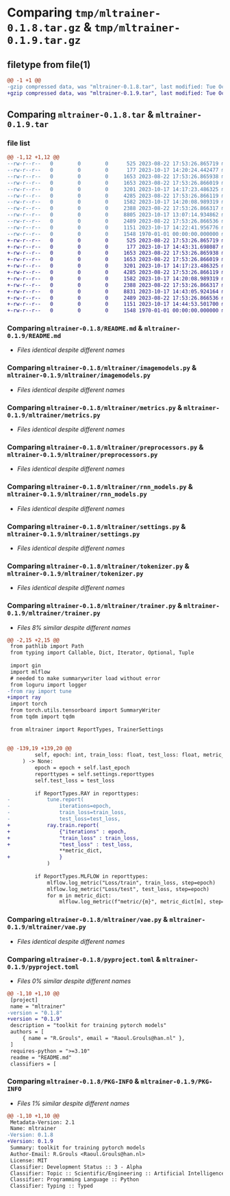 # Comparing `tmp/mltrainer-0.1.8.tar.gz` & `tmp/mltrainer-0.1.9.tar.gz`

## filetype from file(1)

```diff
@@ -1 +1 @@
-gzip compressed data, was "mltrainer-0.1.8.tar", last modified: Tue Oct 17 14:22:41 2023, max compression
+gzip compressed data, was "mltrainer-0.1.9.tar", last modified: Tue Oct 17 14:44:53 2023, max compression
```

## Comparing `mltrainer-0.1.8.tar` & `mltrainer-0.1.9.tar`

### file list

```diff
@@ -1,12 +1,12 @@
--rw-r--r--   0        0        0      525 2023-08-22 17:53:26.865719 mltrainer-0.1.8/README.md
--rw-r--r--   0        0        0      177 2023-10-17 14:20:24.442477 mltrainer-0.1.8/mltrainer/__init__.py
--rw-r--r--   0        0        0     1653 2023-08-22 17:53:26.865938 mltrainer-0.1.8/mltrainer/imagemodels.py
--rw-r--r--   0        0        0     1653 2023-08-22 17:53:26.866019 mltrainer-0.1.8/mltrainer/metrics.py
--rw-r--r--   0        0        0     3201 2023-10-17 14:17:23.486325 mltrainer-0.1.8/mltrainer/preprocessors.py
--rw-r--r--   0        0        0     4285 2023-08-22 17:53:26.866119 mltrainer-0.1.8/mltrainer/rnn_models.py
--rw-r--r--   0        0        0     1582 2023-10-17 14:20:08.989319 mltrainer-0.1.8/mltrainer/settings.py
--rw-r--r--   0        0        0     2388 2023-08-22 17:53:26.866317 mltrainer-0.1.8/mltrainer/tokenizer.py
--rw-r--r--   0        0        0     8805 2023-10-17 13:07:14.934862 mltrainer-0.1.8/mltrainer/trainer.py
--rw-r--r--   0        0        0     2489 2023-08-22 17:53:26.866536 mltrainer-0.1.8/mltrainer/vae.py
--rw-r--r--   0        0        0     1151 2023-10-17 14:22:41.956776 mltrainer-0.1.8/pyproject.toml
--rw-r--r--   0        0        0     1548 1970-01-01 00:00:00.000000 mltrainer-0.1.8/PKG-INFO
+-rw-r--r--   0        0        0      525 2023-08-22 17:53:26.865719 mltrainer-0.1.9/README.md
+-rw-r--r--   0        0        0      177 2023-10-17 14:43:31.698087 mltrainer-0.1.9/mltrainer/__init__.py
+-rw-r--r--   0        0        0     1653 2023-08-22 17:53:26.865938 mltrainer-0.1.9/mltrainer/imagemodels.py
+-rw-r--r--   0        0        0     1653 2023-08-22 17:53:26.866019 mltrainer-0.1.9/mltrainer/metrics.py
+-rw-r--r--   0        0        0     3201 2023-10-17 14:17:23.486325 mltrainer-0.1.9/mltrainer/preprocessors.py
+-rw-r--r--   0        0        0     4285 2023-08-22 17:53:26.866119 mltrainer-0.1.9/mltrainer/rnn_models.py
+-rw-r--r--   0        0        0     1582 2023-10-17 14:20:08.989319 mltrainer-0.1.9/mltrainer/settings.py
+-rw-r--r--   0        0        0     2388 2023-08-22 17:53:26.866317 mltrainer-0.1.9/mltrainer/tokenizer.py
+-rw-r--r--   0        0        0     8831 2023-10-17 14:43:05.924164 mltrainer-0.1.9/mltrainer/trainer.py
+-rw-r--r--   0        0        0     2489 2023-08-22 17:53:26.866536 mltrainer-0.1.9/mltrainer/vae.py
+-rw-r--r--   0        0        0     1151 2023-10-17 14:44:53.501700 mltrainer-0.1.9/pyproject.toml
+-rw-r--r--   0        0        0     1548 1970-01-01 00:00:00.000000 mltrainer-0.1.9/PKG-INFO
```

### Comparing `mltrainer-0.1.8/README.md` & `mltrainer-0.1.9/README.md`

 * *Files identical despite different names*

### Comparing `mltrainer-0.1.8/mltrainer/imagemodels.py` & `mltrainer-0.1.9/mltrainer/imagemodels.py`

 * *Files identical despite different names*

### Comparing `mltrainer-0.1.8/mltrainer/metrics.py` & `mltrainer-0.1.9/mltrainer/metrics.py`

 * *Files identical despite different names*

### Comparing `mltrainer-0.1.8/mltrainer/preprocessors.py` & `mltrainer-0.1.9/mltrainer/preprocessors.py`

 * *Files identical despite different names*

### Comparing `mltrainer-0.1.8/mltrainer/rnn_models.py` & `mltrainer-0.1.9/mltrainer/rnn_models.py`

 * *Files identical despite different names*

### Comparing `mltrainer-0.1.8/mltrainer/settings.py` & `mltrainer-0.1.9/mltrainer/settings.py`

 * *Files identical despite different names*

### Comparing `mltrainer-0.1.8/mltrainer/tokenizer.py` & `mltrainer-0.1.9/mltrainer/tokenizer.py`

 * *Files identical despite different names*

### Comparing `mltrainer-0.1.8/mltrainer/trainer.py` & `mltrainer-0.1.9/mltrainer/trainer.py`

 * *Files 8% similar despite different names*

```diff
@@ -2,15 +2,15 @@
 from pathlib import Path
 from typing import Callable, Dict, Iterator, Optional, Tuple
 
 import gin
 import mlflow
 # needed to make summarywriter load without error
 from loguru import logger
-from ray import tune
+import ray
 import torch
 from torch.utils.tensorboard import SummaryWriter
 from tqdm import tqdm
 
 from mltrainer import ReportTypes, TrainerSettings
 
 
@@ -139,19 +139,20 @@
         self, epoch: int, train_loss: float, test_loss: float, metric_dict: Dict
     ) -> None:
         epoch = epoch + self.last_epoch
         reporttypes = self.settings.reporttypes
         self.test_loss = test_loss
 
         if ReportTypes.RAY in reporttypes:
-            tune.report(
-                iterations=epoch,
-                train_loss=train_loss,
-                test_loss=test_loss,
+            ray.train.report(
+                {"iterations" : epoch,
+                "train_loss" : train_loss,
+                "test_loss" : test_loss,
                 **metric_dict,
+                }
             )
 
         if ReportTypes.MLFLOW in reporttypes:
             mlflow.log_metric("Loss/train", train_loss, step=epoch)
             mlflow.log_metric("Loss/test", test_loss, step=epoch)
             for m in metric_dict:
                 mlflow.log_metric(f"metric/{m}", metric_dict[m], step=epoch)
```

### Comparing `mltrainer-0.1.8/mltrainer/vae.py` & `mltrainer-0.1.9/mltrainer/vae.py`

 * *Files identical despite different names*

### Comparing `mltrainer-0.1.8/pyproject.toml` & `mltrainer-0.1.9/pyproject.toml`

 * *Files 0% similar despite different names*

```diff
@@ -1,10 +1,10 @@
 [project]
 name = "mltrainer"
-version = "0.1.8"
+version = "0.1.9"
 description = "toolkit for training pytorch models"
 authors = [
     { name = "R.Grouls", email = "Raoul.Grouls@han.nl" },
 ]
 requires-python = ">=3.10"
 readme = "README.md"
 classifiers = [
```

### Comparing `mltrainer-0.1.8/PKG-INFO` & `mltrainer-0.1.9/PKG-INFO`

 * *Files 1% similar despite different names*

```diff
@@ -1,10 +1,10 @@
 Metadata-Version: 2.1
 Name: mltrainer
-Version: 0.1.8
+Version: 0.1.9
 Summary: toolkit for training pytorch models
 Author-Email: R.Grouls <Raoul.Grouls@han.nl>
 License: MIT
 Classifier: Development Status :: 3 - Alpha
 Classifier: Topic :: Scientific/Engineering :: Artificial Intelligence
 Classifier: Programming Language :: Python
 Classifier: Typing :: Typed
```

